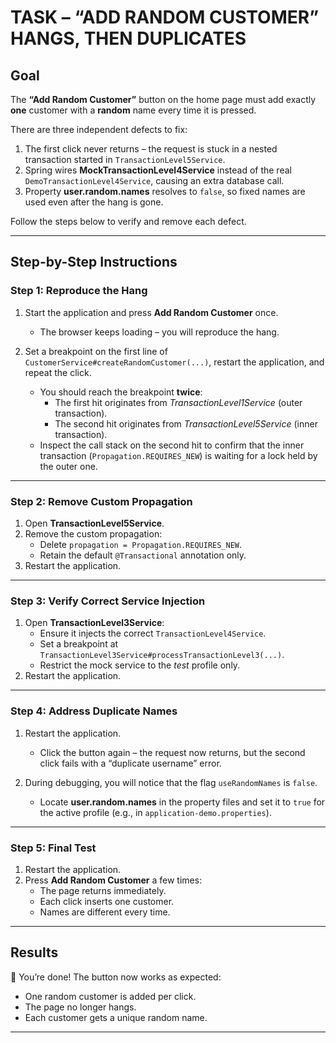 # TASK – “ADD RANDOM CUSTOMER” HANGS, THEN DUPLICATES

## Goal  
The **“Add Random Customer”** button on the home page must add exactly **one** customer with a **random** name every time it is pressed.

There are three independent defects to fix:

1. The first click never returns – the request is stuck in a nested transaction started in `TransactionLevel5Service`.
2. Spring wires **MockTransactionLevel4Service** instead of the real `DemoTransactionLevel4Service`, causing an extra database call.
3. Property **user.random.names** resolves to `false`, so fixed names are used even after the hang is gone.

Follow the steps below to verify and remove each defect.

---

## Step-by-Step Instructions

### Step 1: Reproduce the Hang
1. Start the application and press **Add Random Customer** once.  
   - The browser keeps loading – you will reproduce the hang.

2. Set a breakpoint on the first line of  
   `CustomerService#createRandomCustomer(...)`, restart the application, and repeat the click.  
   - You should reach the breakpoint **twice**:
     - The first hit originates from *TransactionLevel1Service* (outer transaction).
     - The second hit originates from *TransactionLevel5Service* (inner transaction).  
   - Inspect the call stack on the second hit to confirm that the inner transaction (`Propagation.REQUIRES_NEW`) is waiting for a lock held by the outer one.

---

### Step 2: Remove Custom Propagation
1. Open **TransactionLevel5Service**.
2. Remove the custom propagation:
   - Delete `propagation = Propagation.REQUIRES_NEW`.
   - Retain the default `@Transactional` annotation only.
3. Restart the application.

---

### Step 3: Verify Correct Service Injection
1. Open **TransactionLevel3Service**:
   - Ensure it injects the correct `TransactionLevel4Service`.
   - Set a breakpoint at `TransactionLevel3Service#processTransactionLevel3(...)`.
   - Restrict the mock service to the *test* profile only.
2. Restart the application.

---

### Step 4: Address Duplicate Names
1. Restart the application.  
   - Click the button again – the request now returns, but the second click fails with a “duplicate username” error.

2. During debugging, you will notice that the flag `useRandomNames` is `false`.  
   - Locate **user.random.names** in the property files and set it to `true` for the active profile (e.g., in `application-demo.properties`).

---

### Step 5: Final Test
1. Restart the application.
2. Press **Add Random Customer** a few times:  
   - The page returns immediately.  
   - Each click inserts one customer.  
   - Names are different every time.

---

## Results  
🎉 You’re done! The button now works as expected:
- One random customer is added per click.
- The page no longer hangs.
- Each customer gets a unique random name.

---